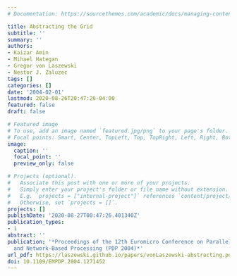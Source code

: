 ```yaml
---
# Documentation: https://sourcethemes.com/academic/docs/managing-content/

title: Abstracting the Grid
subtitle: ''
summary: ''
authors:
- Kaizar Amin
- Mihael Hategan
- Gregor von Laszewski
- Nestor J. Zaluzec
tags: []
categories: []
date: '2004-02-01'
lastmod: 2020-08-26T20:47:26-04:00
featured: false
draft: false

# Featured image
# To use, add an image named `featured.jpg/png` to your page's folder.
# Focal points: Smart, Center, TopLeft, Top, TopRight, Left, Right, BottomLeft, Bottom, BottomRight.
image:
  caption: ''
  focal_point: ''
  preview_only: false

# Projects (optional).
#   Associate this post with one or more of your projects.
#   Simply enter your project's folder or file name without extension.
#   E.g. `projects = ["internal-project"]` references `content/project/deep-learning/index.md`.
#   Otherwise, set `projects = []`.
projects: []
publishDate: '2020-08-27T00:47:26.401340Z'
publication_types:
- 1
abstract: ''
publication: '*Proceedings of the 12th Euromicro Conference on Parallel, Distributed
  and Network-Based Processing (PDP 2004)*'
url_pdf: https://laszewski.github.io/papers/vonLaszewski-abstracting.pdf
doi: 10.1109/EMPDP.2004.1271452
---
```

